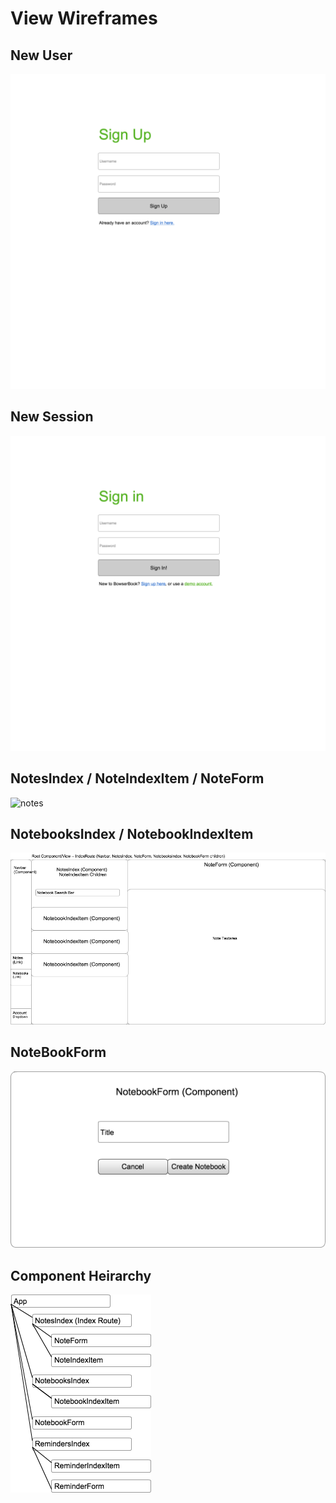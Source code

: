 # View Wireframes

## New User
![new-user]

## New Session
![new-session]

## NotesIndex / NoteIndexItem / NoteForm
![notes]

## NotebooksIndex / NotebookIndexItem
![notebooks]

## NoteBookForm
![notebook-form]

## Component Heirarchy
![component-heirarchy]

[new-user]: ./wireframes/new_user.png
[new-session]: ./wireframes/new_session.png
[notes]: ./wireframes/root_notes.pnh
[notebooks]: ./wireframes/root_notebooks.png
[notebook-form]: ./wireframes/notebook_form.png
[component-heirarchy]: ./wireframes/component_heirarchy.png